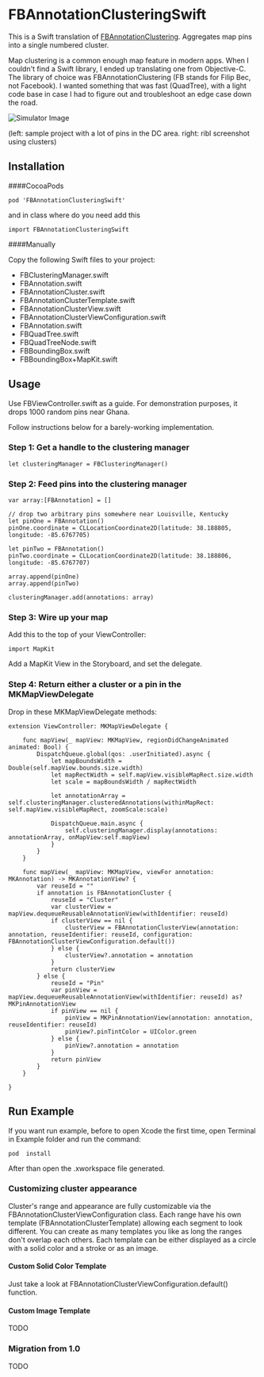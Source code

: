 # FBAnnotationClusteringSwift

This is a Swift translation of [FBAnnotationClustering](https://github.com/infinum/FBAnnotationClustering).  Aggregates map pins into a single numbered cluster.

Map clustering is a common enough map feature in modern apps.  When I couldn't find a Swift library, I ended up translating one from Objective-C.  The library of choice was FBAnnotationClustering (FB stands for Filip Bec, not Facebook).  I wanted something that was fast (QuadTree), with a light code base in case I had to figure out and troubleshoot an edge case down the road.

![Simulator Image](https://github.com/ribl/FBAnnotationClusteringSwift/blob/master/GitHubImages/simulatorShot.png)

(left: sample project with a lot of pins in the DC area.  right: ribl screenshot using clusters)

## Installation

####CocoaPods
```
pod 'FBAnnotationClusteringSwift'
```
and in class where do you need add this

```
import FBAnnotationClusteringSwift
```



####Manually

Copy the following Swift files to your project:

* FBClusteringManager.swift
* FBAnnotation.swift
* FBAnnotationCluster.swift
* FBAnnotationClusterTemplate.swift
* FBAnnotationClusterView.swift
* FBAnnotationClusterViewConfiguration.swift
* FBAnnotation.swift
* FBQuadTree.swift
* FBQuadTreeNode.swift
* FBBoundingBox.swift
* FBBoundingBox+MapKit.swift

## Usage

Use FBViewController.swift as a guide.  For demonstration purposes, it drops 1000 random pins near Ghana.  

Follow instructions below for a barely-working implementation.

### Step 1:  Get a handle to the clustering manager

```
let clusteringManager = FBClusteringManager()
```

### Step 2:  Feed pins into the clustering manager

```
var array:[FBAnnotation] = []

// drop two arbitrary pins somewhere near Louisville, Kentucky
let pinOne = FBAnnotation()
pinOne.coordinate = CLLocationCoordinate2D(latitude: 38.188805, longitude: -85.6767705)

let pinTwo = FBAnnotation()
pinTwo.coordinate = CLLocationCoordinate2D(latitude: 38.188806, longitude: -85.6767707)

array.append(pinOne)
array.append(pinTwo)

clusteringManager.add(annotations: array)
```

### Step 3:  Wire up your map

Add this to the top of your ViewController:

```
import MapKit
```

Add a MapKit View in the Storyboard, and set the delegate.  

### Step 4:  Return either a cluster or a pin in the MKMapViewDelegate

Drop in these MKMapViewDelegate methods:

```
extension ViewController: MKMapViewDelegate {

	func mapView(_ mapView: MKMapView, regionDidChangeAnimated animated: Bool) {
		DispatchQueue.global(qos: .userInitiated).async {
			let mapBoundsWidth = Double(self.mapView.bounds.size.width)
			let mapRectWidth = self.mapView.visibleMapRect.size.width
			let scale = mapBoundsWidth / mapRectWidth
			
			let annotationArray = self.clusteringManager.clusteredAnnotations(withinMapRect: self.mapView.visibleMapRect, zoomScale:scale)
			
			DispatchQueue.main.async {
				self.clusteringManager.display(annotations: annotationArray, onMapView:self.mapView)
			}
		}
	}

	func mapView(_ mapView: MKMapView, viewFor annotation: MKAnnotation) -> MKAnnotationView? {
		var reuseId = ""
		if annotation is FBAnnotationCluster {
			reuseId = "Cluster"
			var clusterView = mapView.dequeueReusableAnnotationView(withIdentifier: reuseId)
			if clusterView == nil {
				clusterView = FBAnnotationClusterView(annotation: annotation, reuseIdentifier: reuseId, configuration: FBAnnotationClusterViewConfiguration.default())
			} else {
				clusterView?.annotation = annotation
			}
			return clusterView
		} else {
			reuseId = "Pin"
			var pinView = mapView.dequeueReusableAnnotationView(withIdentifier: reuseId) as? MKPinAnnotationView
			if pinView == nil {
				pinView = MKPinAnnotationView(annotation: annotation, reuseIdentifier: reuseId)
				pinView?.pinTintColor = UIColor.green
			} else {
				pinView?.annotation = annotation
			}
			return pinView
		}
	}
    
}
```

## Run Example
If you want run example, before to open Xcode the first time,  open Terminal in Example folder and run the command:

```
pod  install
``` 

After than open the .xworkspace file generated.

### Customizing cluster appearance
Cluster's range and appearance are fully customizable via the FBAnnotationClusterViewConfiguration class. Each range have his own template (FBAnnotationClusterTemplate) allowing each segment to look different. You can create as many templates you like as long the ranges don't overlap each others. Each template can be either displayed as a circle with a solid color and a stroke or as an image.

#### Custom Solid Color Template
Just take a look at FBAnnotationClusterViewConfiguration.default() function.

#### Custom Image Template
TODO

### Migration from 1.0
TODO
